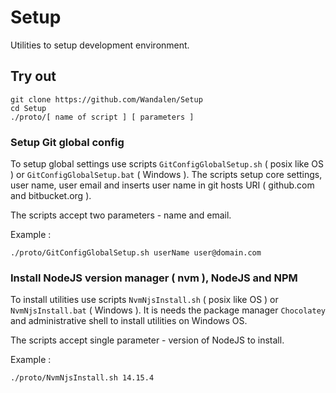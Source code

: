 # Setup

Utilities to setup development environment.

## Try out

```
git clone https://github.com/Wandalen/Setup
cd Setup
./proto/[ name of script ] [ parameters ]
```

### Setup Git global config

To setup global settings use scripts `GitConfigGlobalSetup.sh` ( posix like OS ) or `GitConfigGlobalSetup.bat` ( Windows ).
The scripts setup core settings, user name, user email and inserts user name in git hosts URI ( github.com and bitbucket.org ).

The scripts accept two parameters - name and email.

Example :

```
./proto/GitConfigGlobalSetup.sh userName user@domain.com
```

### Install NodeJS version manager ( nvm ), NodeJS and NPM

To install utilities use scripts `NvmNjsInstall.sh` ( posix like OS ) or `NvmNjsInstall.bat` ( Windows ).
It is needs the package manager `Chocolatey` and administrative shell to install utilities on Windows OS.

The scripts accept single parameter - version of NodeJS to install.

Example :

```
./proto/NvmNjsInstall.sh 14.15.4
```
